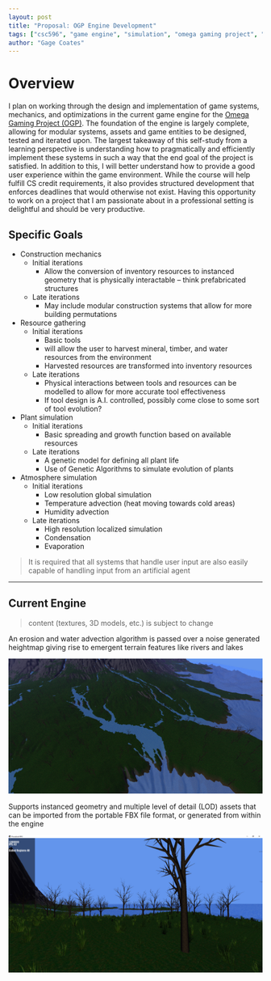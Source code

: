```yaml
---
layout: post
title: "Proposal: OGP Engine Development"
tags: ["csc596", "game engine", "simulation", "omega gaming project", "proposal", "msu"]
author: "Gage Coates"
---
```


# Overview

I plan on working through the design and implementation of game systems, mechanics, and optimizations in the current game engine for the [Omega Gaming Project (OGP)](https://www.omega-gaming-project.org). The foundation of the engine is largely complete, allowing for modular systems, assets and game entities to be designed, tested and iterated upon. The largest takeaway of this self-study from a learning perspective is understanding how to pragmatically and efficiently implement these systems in such a way that the end goal of the project is satisfied. In addition to this, I will better understand how to provide a good user experience within the game environment. While the course will help fulfill CS credit requirements, it also provides structured development that enforces deadlines that would otherwise not exist. Having this opportunity to work on a project that I am passionate about in a professional setting is delightful and should be very productive.

## Specific Goals

* Construction mechanics
    *	Initial iterations
        * Allow the conversion of inventory resources to instanced geometry that is physically interactable – think prefabricated structures
    *	Late iterations 
        * May include modular construction systems that allow for more building permutations
* Resource gathering
    *	Initial iterations
        * Basic tools
        * will allow the user to harvest mineral, timber, and water resources from the environment
        * Harvested resources are transformed into inventory resources
    * Late iterations
        * Physical interactions between tools and resources can be modelled to allow for more accurate tool effectiveness
        * If tool design is A.I. controlled, possibly come close to some sort of tool evolution?
* Plant simulation
    * Initial iterations
        * Basic spreading and growth function based on available resources
    * Late iterations
        * A genetic model for defining all plant life
        * Use of Genetic Algorithms to simulate evolution of plants
* Atmosphere simulation
    * Initial iterations
        * Low resolution global simulation
        * Temperature advection (heat moving towards cold areas)
        * Humidity advection
    * Late iterations
        * High resolution localized simulation
        * Condensation
        * Evaporation


<blockquote> 
It is required that all systems that handle user input are also easily capable of handling input from an artificial agent
</blockquote>

___

## Current Engine

<blockquote> 
content (textures, 3D models, etc.) is subject to change
</blockquote>

An erosion and water advection algorithm is passed over a noise generated heightmap giving rise to emergent terrain features like rivers and lakes

![Some erosion](/assets/2019-04-01-proposal-ogp-engine-development/screenshot0.jpg)

Supports instanced geometry and multiple level of detail (LOD) assets that can be imported from the portable FBX file format, or generated from within the engine

![Instanced geometry](/assets/2019-04-01-proposal-ogp-engine-development/screenshot7.jpg)
